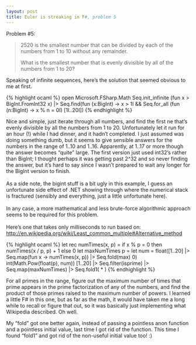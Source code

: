 ```yaml
---
layout: post
title: Euler is streaking in F#, problem 5
---
```


Problem #5:

> 2520 is the smallest number that can be divided by each of the numbers from 1 to 10 without any remainder.
>
> What is the smallest number that is evenly divisible by all of the numbers from 1 to 20?

Speaking of infinite sequences, here&#8217;s the solution that seemed obvious
to me at first.

{% highlight ocaml %}
open Microsoft.FSharp.Math
Seq.init_infinite (fun x > BigInt.FromInt32 x)
|> Seq.find(fun (x:BigInt) ->
    x > 1I && Seq.for_all (fun (n:BigInt) -> x % n = 0I) [1I..20I])
{% endhighlight %}

Nice and simple, just iterate through all numbers, and find the first ne
that&#8217;s evenly divisible by all the numbers from 1 to 20. Unfortunately
let it run for an hour (!) while I had dinner, and it hadn&#8217;t completed.
I just assumed was doing something dumb, but it seems to give sensible answers
for the numbers in the range of 1..10 and 1..16. Apparently, at 1..17 or more
though the answer becomes &#8220;quite&#8221; large. The first version just
used int32&#8217;s rather than BigInt; I thought perhaps it was getting past
2^32 and so never finding the answer, but it&#8217;s hard to say since I
wasn&#8217;t prepared to wait any longer for the BigInt version to
finish.<br/><br/>As a side note, the bigint stuff is a bit ugly in this
example, I guess an unfortunate side effect of .NET showing through where the
numerical stack is fractured (sensibly and everything, just a little
unfortunate here).<br/><br/>In any case, a more mathematical and less
brute-force algorithmic approach seems to be required for this
problem.<br/><br/>Here&#8217;s one that takes only milliseconds to run based
on:<br/><a
href="http://en.wikipedia.org/wiki/Least_common_multiple#Alternative_method">http://en.wikipedia.org/wiki/Least_common_multiple#Alternative_method</a>

{% highlight ocaml %}
let rec numTimes(x, p) =
    if x % p = 0 then numTimes(x / p, p) + 1
    else 0
let maxNumTimes p =
    let num = float([1..20] |> Seq.map(fun x -> numTimes(x, p)) |> Seq.fold(max) 0)
    int(Math.Pow(float(p), num))
[1..20]
|> Seq.filter(isprime)
|> Seq.map(maxNumTimes)
|> Seq.fold1( * )
{% endhighlight %}

For all primes in the range, figure out the maximum number of times that prime
appears in the prime factorization of any of the numbers, and find the product
of those primes raised to the maximum number of powers. I learned a little F#
in this one, but as far as the math, it would have taken me a long while to
recall or figure that out, so it was basically just implementing what
Wikipedia described. Oh well.

My &#8220;fold&#8221; got one better again, instead of passing a pointless
anon function and a pointless initial value, last time I got rid of the
function. This time I found &#8220;fold1&#8221; and got rid of the non-useful
initial value too! :)

